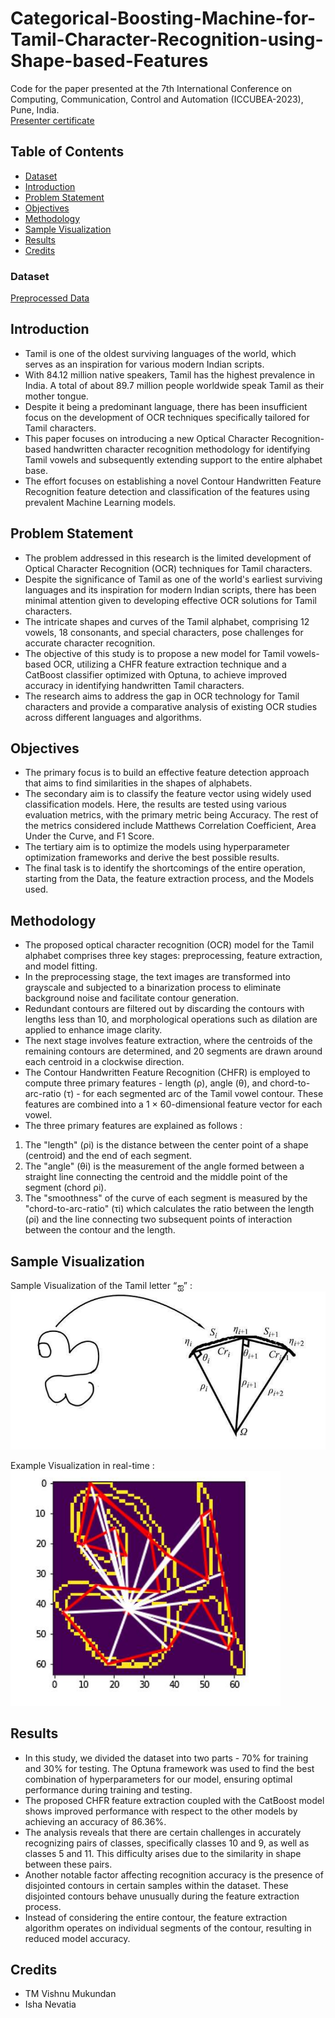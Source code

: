 # Categorical-Boosting-Machine-for-Tamil-Character-Recognition-using-Shape-based-Features
Code for the paper presented at the 7th International Conference on Computing, Communication,  Control and Automation  (ICCUBEA-2023), Pune, India.<br>
[Presenter certificate](https://drive.google.com/file/d/1b9na883fqxGDrkjL0EMzbx4I-w3YdRNH/view?usp=sharing)


## Table of Contents
- [Dataset](#dataset)
- [Introduction](#introduction)
- [Problem Statement](#problem-statement)
- [Objectives](#objectives)
- [Methodology](#Methodology)
- [Sample Visualization](#sample-visualization)
- [Results](#Results)
- [Credits](#credits)




### Dataset

[Preprocessed Data](https://www.kaggle.com/datasets/faizalhajamohideen/uthcdtamil-handwritten-database) <br>

## Introduction

- Tamil is one of the oldest surviving languages of the world, which serves as an inspiration for various modern Indian scripts.
- With 84.12 million native speakers, Tamil has the highest prevalence in India. A total of about 89.7 million people worldwide speak Tamil as their mother tongue.
- Despite it being a predominant language, there has been insufficient focus on the development of OCR techniques specifically tailored for Tamil characters.
- This paper focuses on introducing a new Optical Character Recognition-based handwritten character recognition methodology for identifying Tamil vowels and subsequently extending support to the entire alphabet base. 
- The effort focuses on establishing a novel Contour Handwritten Feature Recognition feature detection and classification of the features using prevalent Machine Learning models.

## Problem Statement

- The problem addressed in this research is the limited development of Optical Character Recognition (OCR) techniques for Tamil characters.
- Despite the significance of Tamil as one of the world's earliest surviving languages and its inspiration for modern Indian scripts, there has been minimal attention given to developing effective OCR solutions 
  for Tamil characters.
- The intricate shapes and curves of the Tamil alphabet, comprising 12 vowels, 18 consonants, and special characters, pose challenges for accurate character recognition. 
- The objective of this study is to propose a new model for Tamil vowels-based OCR, utilizing a CHFR feature extraction technique and a CatBoost classifier optimized with Optuna, to achieve improved accuracy in 
  identifying handwritten Tamil characters.
- The research aims to address the gap in OCR technology for Tamil characters and provide a comparative analysis of existing OCR studies across different languages and algorithms.

## Objectives

- The primary focus is to build an effective feature detection approach that aims to find similarities in the shapes of alphabets.
- The secondary aim is to classify the feature vector using widely used classification models. Here, the results are tested using various evaluation metrics, with the primary metric being Accuracy. The rest of 
  the metrics considered include Matthews Correlation Coefficient, Area Under the Curve, and F1 Score.
- The tertiary aim is to optimize the models using hyperparameter optimization frameworks and derive the best possible results.
- The final task is to identify the shortcomings of the entire operation, starting from the Data, the feature extraction process, and the Models used.

## Methodology

- The proposed optical character recognition (OCR) model for the Tamil alphabet comprises three key stages: preprocessing, feature extraction, and model fitting.
- In the preprocessing stage, the text images are transformed into grayscale and subjected to a binarization process to eliminate background noise and facilitate contour generation.
- Redundant contours are filtered out by discarding the contours with lengths less than 10, and morphological operations such as dilation are applied to enhance image clarity.
- The next stage involves feature extraction, where the centroids of the remaining contours are determined, and 20 segments are drawn around each centroid in a clockwise direction.
- The Contour Handwritten Feature Recognition (CHFR) is employed to compute three primary features - length (ρ), angle (θ), and chord-to-arc-ratio (τ) - for each segmented arc of the Tamil vowel contour. These 
  features are combined into a 1 × 60-dimensional feature vector for each vowel.
- The three primary features are explained as follows :
 1. The "length" (ρi) is the distance between the center point of a shape (centroid) and the end of each segment.
 2. The "angle" (θi) is the measurement of the angle formed between a straight line connecting the centroid and the middle point of the segment (chord ρi).
 3. The "smoothness" of the curve of each segment is measured by the "chord-to-arc-ratio" (τi) which calculates the ratio between the length (ρi) and the line connecting two subsequent points of interaction 
     between the contour and the length.

## Sample Visualization

 Sample Visualization of the Tamil letter “ஐ” : <br>
![Proposed Visualization](https://github.com/calicartels/Categorical-Boosting-Machine-for-Tamil-Character-Recognition-using-Shape-based-Features/blob/main/sample%20vis.png) <br>

 Example Visualization in real-time : <br>
![Real-time Visualization](https://github.com/calicartels/Categorical-Boosting-Machine-for-Tamil-Character-Recognition-using-Shape-based-Features/blob/main/in%20real%20time.png) <br>

## Results

- In this study, we divided the dataset into two parts - 70% for training and 30% for testing. The Optuna framework was used to find the best combination of hyperparameters for our model, ensuring optimal 
  performance during training and testing.
- The proposed CHFR feature extraction coupled with the CatBoost model shows improved performance with respect to the other models by achieving an accuracy of 86.36%.
- The analysis reveals that there are certain challenges in accurately recognizing pairs of classes, specifically classes 10 and 9, as well as classes 5 and 11. This difficulty arises due to the similarity in 
  shape between these pairs.
- Another notable factor affecting recognition accuracy is the presence of disjointed contours in certain samples within the dataset. These disjointed contours behave unusually during the feature extraction 
  process. 
- Instead of considering the entire contour, the feature extraction algorithm operates on individual segments of the contour, resulting in reduced model accuracy.

## Credits 

- TM Vishnu Mukundan 
- Isha Nevatia


















 









